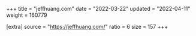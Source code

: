 +++
title = "jeffhuang.com"
date = "2022-03-22"
updated = "2022-04-11"
weight = 160779

[extra]
source = "https://jeffhuang.com/"
ratio = 6
size = 157
+++
